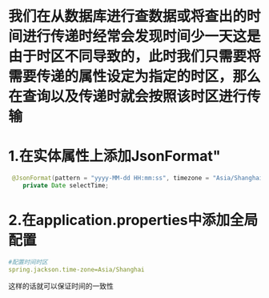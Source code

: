 # 我们在从数据库进行查数据或将查出的时间进行传递时经常会发现时间少一天这是由于时区不同导致的，此时我们只需要将需要传递的属性设定为指定的时区，那么在查询以及传递时就会按照该时区进行传输
# 1.在实体属性上添加JsonFormat"
``` java
 @JsonFormat(pattern = "yyyy-MM-dd HH:mm:ss", timezone = "Asia/Shanghai")
    private Date selectTime;
```
# 2.在application.properties中添加全局配置
``` yml
#配置时间时区
spring.jackson.time-zone=Asia/Shanghai
```
这样的话就可以保证时间的一致性